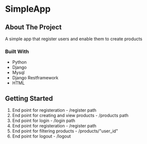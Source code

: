 # SimpleApp
## About The Project
A simple app that register users and enable them to create products

### Built With
* Python
* Django
* Mysql
* Django Restframework
* HTML

<!-- GETTING STARTED -->
## Getting Started
  <ol>
  <li> 
    End point for registeration - /register path
  </li>
    <li>
       End point for creating and view products - /products path
  </li>  
  <li>
End point for login - /login path
  </li>
  <li>
  End point for registeration - /register path
  </li> 
  <li>
End point for filtering products - /products/"user_id"
  </li>
 <li>
End point for logout - /logout
  </li>
  </ol>
